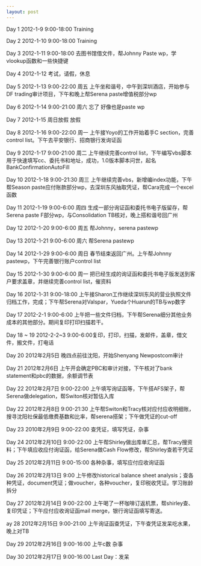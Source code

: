 ```yaml
---
layout: post
---
```

Day 1 2012-1-9 9:00-18:00 Training

Day 2 2012-1-10 9:00-18:00 Training

Day 3 2012-1-11 9:00-18:00 去图书馆借文件，帮Johnny Paste wp，学vlookup函数和一些快捷键

Day 4 2012-1-12 考试，请假，休息

Day 5 2012-1-13 9:00-22:00 周五 上午坐和谐号，中午到深圳酒店，开始参与DF trading审计项目，下午和晚上帮Serena paste增值税部分wp

Day 6 2012-1-14 9:00-21:00 周六 忘了 好像也是paste wp

Day 7 2012-1-15 周日放假 放假

Day 8 2012-1-16 9:00-22:00 周一 上午接Yoyo的工作开始着手C section，完善control list。下午去平安银行、招商银行发询证函

Day 9 2012-1-17 9:00-21:00 周二 上午继续完善control list，下午编写vbs脚本用于快速填写cc、委托书和地址，成功，1.0版本脚本问世，起名BankConfirmationAutoFill

Day 10 2012-1-18 9:00-21:30 周三 上午继续完善vbs，新增编index功能，下午帮Season paste应付账款部分wp，去深圳东风抽取凭证，帮Cara完成一个excel函数

Day 11 2012-1-19 9:00-6:00 周四 生成一部分询证函和委托书电子版留存，帮Serena paste F部分wp，与Consolidation TB核对，晚上搭和谐号回广州

Day 12 2012-1-20 9:00-6:00 周五 帮Johnny，serena pastewp

Day 13 2012-1-21 9:00-6:00 周六 帮Serena pastewp

Day 14 2012-1-29 9:00-6:00 周日 春节结束返回广州。上午帮Johnny pastewp，下午完善银行账户control list

Day 15 2012-1-30 9:00-6:00 周一 把已经生成的询证函和委托书电子版发送到客户要求盖章，并继续完善control list，催资料

Day 16 2012-1-31 9:00-18:00 上午接Sharon工作继续深圳东风的营业执照文件归档工作，完成；下午帮Serena对Valspar，Yueda个Huarun的TB与wp数字

Day 17 2012-2-1 9:00-6:00 上午把一些文件归档，下午帮Serena细分其他业务成本的其他部分。期间复印打印扫描若干。

Day 18 ~ 19 2012-2-2~3 9:00-6:00复印，打印，扫描，发邮件，盖章，借文件，搬文件，打电话

Day 20 2012年2月5日 晚四点前往沈阳，开始Shenyang Newpostcom审计

Day 21 2012年2月6日 上午开会确定PBC和审计对接，下午核对了bank statement和pbc的数据，余额调节表

Day 22 2012年2月7日 9:00-22:00 上午填写询证函等，下午搭AFS架子，帮Serena做delegation，帮Switon核对暂估入库

Day 22 2012年2月8日 9:00-21:30 上午帮Switon和Tracy核对应付应收明细账，搜寻沈阳社保最低缴费基数和比率，帮serena搭架；下午做凭证的cut-off

Day 23 2010年2月9日 9:00-22:00 查凭证，填写凭证，杂事

Day 24 2012年2月10日 9:00-22:00 上午帮Shirley做出库单汇总，帮Tracy搜资料；下午填应收应付询证函，给Serena做Cash Flow修改，帮Shirley查若干凭证

Day 25 2012年2月11日 9:00-15:00 各种杂事，填写应付应收询证函

Day 26 2012年2月13日 9:00 上午修改historical balance sheet analysis；查各种凭证，document凭证；做voucher，各种voucher，复印税收凭证。学习账龄拆分

Day 27 2012年2月14日 9:00-22:00 上午喝了一杯咖啡订返机票，帮shirley查、复印凭证；下午应付应收询证函mail merge，银行询证函填写寄送。

ay 28 2012年2月15日 9:00-21:00 上午询证函查凭证，下午查凭证发呆吃水果，晚上对TB

Day 29 2012年2月16日 9:00-16:00 上午c数 杂事

Day 30 2012年2月17日 9:00-16:00 Last Day：发呆